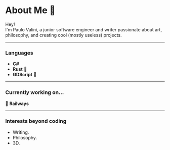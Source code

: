 # About Me 🦉  

Hey!  
I'm Paulo Valini, a junior software engineer and writer passionate about art, philosophy, and creating cool (mostly useless) projects.

---

### **Languages**  
- **C#**
- **Rust** 🌱  
- **GDScript** 🌱

---

### **Currently working on...**  
🚂 **Railways**   

---

### **Interests beyond coding**  
- Writing.
- Philosophy.
- 3D.
